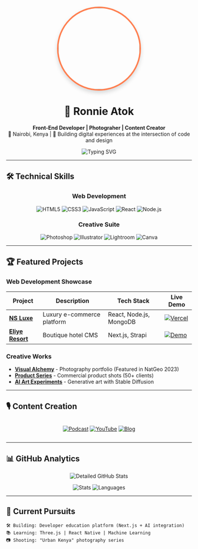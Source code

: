 <!-- Dynamic Header with Profile Photo -->
<div align="center">
  <a href="https://ronnieatok.netlify.app">
    <img src="https://https://ibb.co/5XLhmCWx" width="220" style="border-radius: 50%; border: 4px solid #FF7F50; box-shadow: 0 6px 12px rgba(0,0,0,0.15);"/>
  </a>
  <h1>👋 Ronnie Atok</h1>
  <p>
    <strong>Front-End Developer | Photograher | Content Creator</strong><br>
    <span>📍 Nairobi, Kenya | 🎯 Building digital experiences at the intersection of code and design</span>
  </p>
  
  ![Typing SVG](https://readme-typing-svg.demolab.com?font=Fira+Code&pause=1000&color=FF7F50&width=500&lines=Front-End+Developer;Award-winning+Photographer;Tech+Content+Creator;Open+Source+Contributor)
</div>

---

## 🛠️ Technical Skills

<div align="center">

### **Web Development**
![HTML5](https://img.shields.io/badge/-HTML5-E34F26?style=for-the-badge&logo=html5&logoColor=white)
![CSS3](https://img.shields.io/badge/-CSS3-1572B6?style=for-the-badge&logo=css3&logoColor=white)
![JavaScript](https://img.shields.io/badge/-JavaScript-F7DF1E?style=for-the-badge&logo=javascript&logoColor=black)
![React](https://img.shields.io/badge/-React-61DAFB?style=for-the-badge&logo=react&logoColor=black)
![Node.js](https://img.shields.io/badge/-Node.js-339933?style=for-the-badge&logo=node.js&logoColor=white)

### **Creative Suite**
![Photoshop](https://img.shields.io/badge/-Photoshop-31A8FF?style=for-the-badge&logo=adobephotoshop&logoColor=white)
![Illustrator](https://img.shields.io/badge/-Illustrator-FF9A00?style=for-the-badge&logo=adobeillustrator&logoColor=white)
![Lightroom](https://img.shields.io/badge/-Lightroom-31A8FF?style=for-the-badge&logo=adobelightroom&logoColor=white)
![Canva](https://img.shields.io/badge/-Canva-00C4CC?style=for-the-badge&logo=canva&logoColor=white)

</div>

---

## 🏆 Featured Projects

### **Web Development Showcase**
| Project | Description | Tech Stack | Live Demo |
|---------|-------------|------------|-----------|
| **[NS Luxe](https://nsluxeshop.com)** | Luxury e-commerce platform | React, Node.js, MongoDB | [![Vercel](https://img.shields.io/badge/🚀_Live-000?style=flat&logo=vercel&logoColor=white)](https://nsluxeshop.com) |
| **[Eliye Resort](https://github.com/ronnieatok/eliyeresort)** | Boutique hotel CMS | Next.js, Strapi | [![Demo](https://img.shields.io/badge/🌐_Demo-4285F4?style=flat&logo=google-chrome&logoColor=white)](https://eliyeresort.c) |

### **Creative Works**
- **[Visual Alchemy](https://ronnieatok.myportfolio.com)** - Photography portfolio (Featured in NatGeo 2023)
- **[Product Series](https://dribbble.com/ronnieatok)** - Commercial product shots (50+ clients)
- **[AI Art Experiments](https://instagram.com/ronnieatok.com)** - Generative art with Stable Diffusion

---

## 🎙️ Content Creation

<div align="center" style="display: flex; gap: 10px; justify-content: center;">

[![Podcast](https://custom-icon-badges.demolab.com/badge/🎙️_Podcast-FF5500?style=for-the-badge&logo=podcast)](https://linktr.ee/ronnieatokpodcast)
[![YouTube](https://custom-icon-badges.demolab.com/badge/📹_YouTube-FF0000?style=for-the-badge&logo=youtube)](https://youtube.com/ronnieatok)
[![Blog](https://custom-icon-badges.demolab.com/badge/✍️_Blog-0A66C2?style=for-the-badge&logo=dev.to)](https://dev.to/ronnieatok)

</div>

---

## 📊 GitHub Analytics

<div align="center">

![Detailed GitHub Stats](https://github-profile-summary-cards.vercel.app/api/cards/profile-details?username=ronnieatok&theme=radical)

![Stats](https://github-readme-streak-stats.herokuapp.com/?user=ronnieatok&theme=radical&hide_border=true&background=0D1117)
![Languages](https://github-readme-stats.vercel.app/api/top-langs/?username=ronnieatok&layout=compact&theme=radical&hide=html,css)

</div>

---

## 🌱 Current Pursuits

```text
🛠️ Building: Developer education platform (Next.js + AI integration)
📚 Learning: Three.js | React Native | Machine Learning
📷 Shooting: "Urban Kenya" photography series
